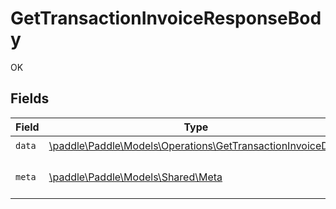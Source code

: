 # GetTransactionInvoiceResponseBody

OK


## Fields

| Field                                                                                                              | Type                                                                                                               | Required                                                                                                           | Description                                                                                                        |
| ------------------------------------------------------------------------------------------------------------------ | ------------------------------------------------------------------------------------------------------------------ | ------------------------------------------------------------------------------------------------------------------ | ------------------------------------------------------------------------------------------------------------------ |
| `data`                                                                                                             | [\paddle\Paddle\Models\Operations\GetTransactionInvoiceData](../../models/operations/GetTransactionInvoiceData.md) | :heavy_check_mark:                                                                                                 | N/A                                                                                                                |
| `meta`                                                                                                             | [\paddle\Paddle\Models\Shared\Meta](../../models/shared/Meta.md)                                                   | :heavy_check_mark:                                                                                                 | Information about this response.                                                                                   |